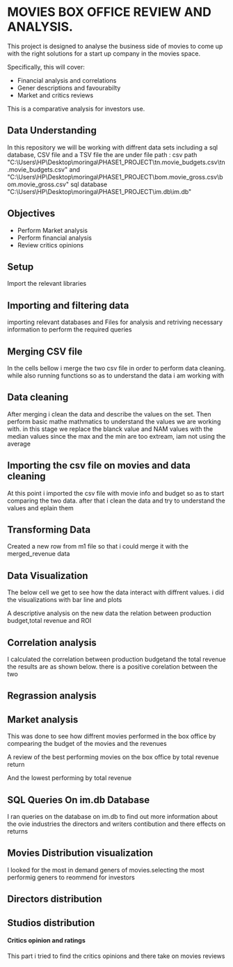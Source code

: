 # MOVIES BOX OFFICE REVIEW AND ANALYSIS.

This project is designed to  analyse the business side of movies to come up with the right solutions for a start up company in the movies space.

Specifically, this will cover:

* Financial analysis and correlations
* Gener descriptions and favourabilty
* Market and critics reviews

This is a comparative analysis for investors use.

## Data Understanding

In this repository we will be working with diffrent data sets including a sql database, CSV file and a TSV file
the are under  file path :
csv path "C:\\Users\\HP\\Desktop\\moringa\\PHASE1_PROJECT\\tn.movie_budgets.csv\\tn.movie_budgets.csv" and "C:\\Users\\HP\\Desktop\\moringa\\PHASE1_PROJECT\\bom.movie_gross.csv\\bom.movie_gross.csv"
 sql database "C:\Users\HP\Desktop\moringa\PHASE1_PROJECT\im.db\im.db"

 ## Objectives

* Perform Market analysis
* Perform financial analysis
* Review critics opinions

## Setup
Import the relevant libraries

## Importing and filtering data
importing relevant databases and Files for analysis and retriving necessary information to perform the required queries

## Merging CSV file
In the cells bellow i merge the two csv file in order to perform data cleaning. while also running functions so as to understand the data i am working with

## Data cleaning
After merging i clean the data and describe the values on the set.
Then perform basic mathe mathmatics to understand the values we are working with.
in this stage we replace the blanck value and NAM values with the median values since the max and the min are too extream, iam not using the average

## Importing the csv file on movies and data cleaning
At this point i imported the csv file with movie info and budget so as to start comparing the two data. 
after that i clean the data and try to understand the values and eplain them

## Transforming Data

Created a new row from m1 file so that i could merge it with the merged_revenue data

## Data Visualization

The below cell we get to see how the data interact with diffrent values.
i did the visualizations with bar line and plots

A descriptive analysis on the new data the relation between production budget,total revenue and ROI

## Correlation analysis
I calculated the correlation between production budgetand the total revenue
the results are as shown below. there is a positive corelation between the two

## Regrassion analysis

## Market analysis

This was done to see how diffrent movies performed in the box office by compearing the budget of the movies and the revenues

A review of the best performing movies on the box office by total revenue return

And the lowest performing by total revenue

## SQL Queries On im.db Database

I ran queries on the database on im.db to find out more information about the ovie industries the directors and writers contibution and there effects on returns

## Movies Distribution visualization
 
 I looked for the most in demand geners of movies.selecting the most performig geners to reommend for investors

 ## Directors distribution

 ## Studios distribution

 #### Critics opinion and ratings

This part i tried to find the critics opinions and there take on movies reviews











